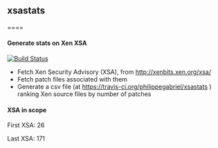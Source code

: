 ## xsastats
====
#### Generate stats on Xen XSA

[![Build Status](https://travis-ci.org/philippegabriel/xsastats.svg)](https://travis-ci.org/philippegabriel/xsastats)

* Fetch Xen Security Advisory (XSA), from http://xenbits.xen.org/xsa/
* Fetch patch files associated with them
* Generate a csv file (at https://travis-ci.org/philippegabriel/xsastats ) ranking Xen source files by number of patches

#### XSA in scope

First XSA: 26

Last XSA: 171
